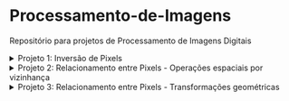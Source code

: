 # Processamento-de-Imagens

Repositório para projetos de Processamento de Imagens Digitais

<details><summary>Projeto 1: Inversão de Pixels</summary>

- O código do projeto 1 realiza a inversão dos pixels de uma imagem.
- Exemplos de valores de pixels:

   0 => 255

   255 >= 0

   10 => 245

   245 => 10

   *Não se esqueçam que os valores de tons de cinza não podem ser negativos.*


</details>

<details><summary>Projeto 2: Relacionamento entre Pixels - Operações espaciais por vizinhança</summary>

   Foi aplicado um filtro de média com o objetivo de borrar a imagem.


</details>

<details><summary>Projeto 3: Relacionamento entre Pixels - Transformações geométricas </summary>

   Através das transformações geométricas: foi rotacionado a imagem em 45°, foi dado um zoom na imagem e também foi possível cortar a imagem.


</details>
